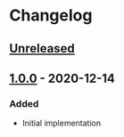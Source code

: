 # Changelog

## [Unreleased][]

## [1.0.0][] - 2020-12-14

### Added

-   Initial implementation

[unreleased]:
	https://github.com/niksy/babel-plugin-transform-globalthis/compare/v1.0.0...HEAD
[1.0.0]: https://github.com/niksy/babel-plugin-transform-globalthis/tree/v1.0.0
